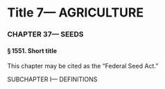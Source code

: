 
# Title 7— AGRICULTURE
### CHAPTER 37— SEEDS
#### § 1551. Short title

This chapter may be cited as the “Federal Seed Act.”

SUBCHAPTER I— DEFINITIONS
